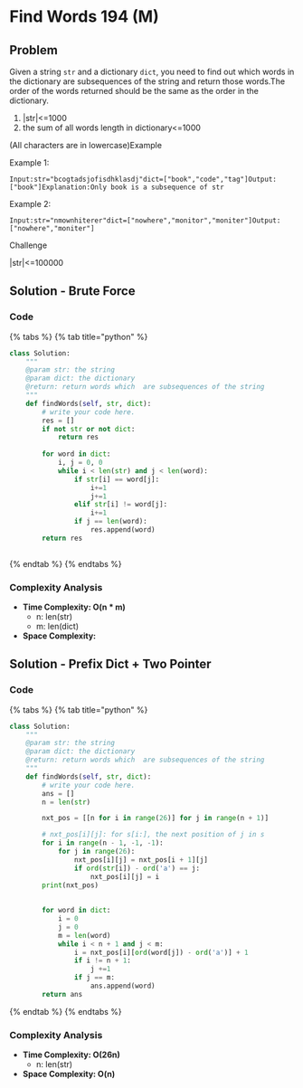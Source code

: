 # Find Words 194 (M)

## Problem

Given a string `str` and a dictionary `dict`, you need to find out which words in the dictionary are subsequences of the string and return those words.The order of the words returned should be the same as the order in the dictionary.

1. |str|<=1000
2. the sum of all words length in dictionary<=1000

(All characters are in lowercase)Example

Example 1:

```
Input:str="bcogtadsjofisdhklasdj"dict=["book","code","tag"]Output:["book"]Explanation:Only book is a subsequence of str
```

Example 2:

```
Input:str="nmownhiterer"dict=["nowhere","monitor","moniter"]Output:["nowhere","moniter"]
```

Challenge

|str|<=100000

## Solution - Brute Force

### Code

{% tabs %}
{% tab title="python" %}
```python
class Solution:
    """
    @param str: the string
    @param dict: the dictionary
    @return: return words which  are subsequences of the string
    """
    def findWords(self, str, dict):
        # write your code here.
        res = []
        if not str or not dict:
            return res
        
        for word in dict:
            i, j = 0, 0
            while i < len(str) and j < len(word):
                if str[i] == word[j]:
                    i+=1
                    j+=1
                elif str[i] != word[j]:
                    i+=1
                if j == len(word):
                    res.append(word)
        return res
                
```
{% endtab %}
{% endtabs %}

### Complexity Analysis

* **Time Complexity: O(n \* m)**
  * n: len(str)
  * m: len(dict)
* **Space Complexity:**



## Solution - Prefix Dict + Two Pointer

### Code

{% tabs %}
{% tab title="python" %}
```python
class Solution:
    """
    @param str: the string
    @param dict: the dictionary
    @return: return words which  are subsequences of the string
    """
    def findWords(self, str, dict):
        # write your code here.
        ans = []
        n = len(str)

        nxt_pos = [[n for i in range(26)] for j in range(n + 1)]

        # nxt_pos[i][j]: for s[i:], the next position of j in s
        for i in range(n - 1, -1, -1):
            for j in range(26):
                nxt_pos[i][j] = nxt_pos[i + 1][j]
                if ord(str[i]) - ord('a') == j:
                    nxt_pos[i][j] = i
        print(nxt_pos)
        
        
        for word in dict:
            i = 0
            j = 0
            m = len(word)
            while i < n + 1 and j < m:
                i = nxt_pos[i][ord(word[j]) - ord('a')] + 1
                if i != n + 1:
                    j +=1
                if j == m:
                    ans.append(word)
        return ans
```
{% endtab %}
{% endtabs %}

### Complexity Analysis

* **Time Complexity: O(26n)**
  * n: len(str)
* **Space Complexity: O(n)**
